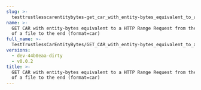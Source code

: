 ```yaml
---
slug: >-
  testtrustlesscarentitybytes-get_car_with_entity-bytes_equivalent_to_a_http_range_request_from_the_middle_of_a_file_to_the_end_(format-car)
name: >-
  GET CAR with entity-bytes equivalent to a HTTP Range Request from the middle
  of a file to the end (format=car)
full_name: >-
  TestTrustlessCarEntityBytes/GET_CAR_with_entity-bytes_equivalent_to_a_HTTP_Range_Request_from_the_middle_of_a_file_to_the_end_(format=car)
versions:
  - dev-44b0eaa-dirty
  - v0.0.2
title: >-
  GET CAR with entity-bytes equivalent to a HTTP Range Request from the middle
  of a file to the end (format=car)
---
```


